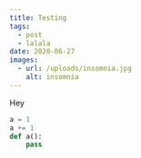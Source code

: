 ```yaml
---
title: Testing
tags:
  - post
  - lalala
date: 2020-06-27
images:
  - url: /uploads/insomnia.jpg
    alt: insomnia
---
```

Hey



```py
a = 1
a += 1
def a():
    pass
```